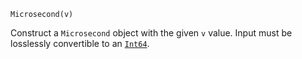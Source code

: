 ```
Microsecond(v)
```

Construct a `Microsecond` object with the given `v` value. Input must be losslessly convertible to an [`Int64`](@ref).
